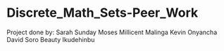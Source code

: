 # Discrete_Math_Sets-Peer_Work

Project done by:
Sarah Sunday Moses
Millicent Malinga
Kevin Onyancha
David Soro
Beauty Ikudehinbu
